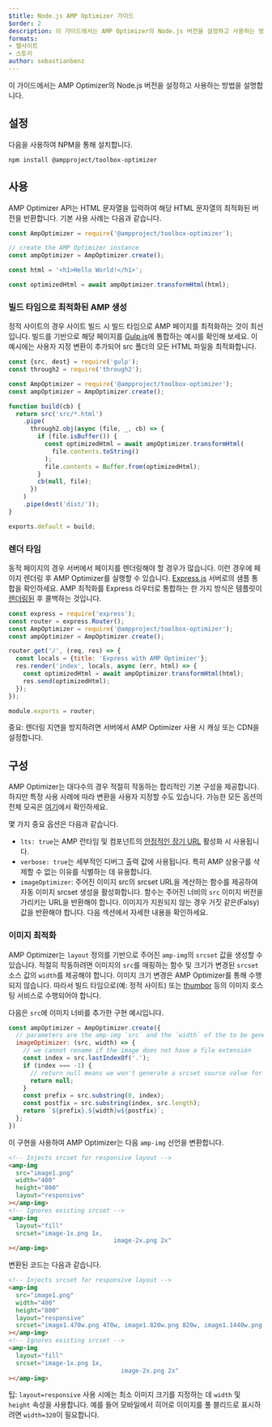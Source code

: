 ```yaml
---
$title: Node.js AMP Optimizer 가이드
$order: 2
description: 이 가이드에서는 AMP Optimizer의 Node.js 버전을 설정하고 사용하는 방법을 설명합니다.
formats:
- 웹사이트
- 스토리
author: sebastianbenz
---
```


이 가이드에서는 AMP Optimizer의 Node.js 버전을 설정하고 사용하는 방법을 설명합니다.

## 설정

다음을 사용하여 NPM을 통해 설치합니다.

```shell
npm install @ampproject/toolbox-optimizer
```

## 사용

AMP Optimizer API는 HTML 문자열을 입력하여 해당 HTML 문자열의 최적화된 버전을 반환합니다. 기본 사용 사례는 다음과 같습니다.

```js
const AmpOptimizer = require('@ampproject/toolbox-optimizer');

// create the AMP Optimizer instance
const ampOptimizer = AmpOptimizer.create();

const html = '<h1>Hello World!</h1>';

const optimizedHtml = await ampOptimizer.transformHtml(html);
```

### 빌드 타임으로 최적화된 AMP 생성

정적 사이트의 경우 사이트 빌드 시 빌드 타임으로 AMP 페이지를 최적화하는 것이 최선입니다. 빌드를 기반으로 해당 페이지를 [Gulp.js](https://gulpjs.com/)에 통합하는 예시를 확인해 보세요. 이 예시에는 사용자 지정 변환이 추가되어 src 폴더의 모든 HTML 파일을 최적화합니다.

```js
const {src, dest} = require('gulp');
const through2 = require('through2');

const AmpOptimizer = require('@ampproject/toolbox-optimizer');
const ampOptimizer = AmpOptimizer.create();

function build(cb) {
  return src('src/*.html')
    .pipe(
      through2.obj(async (file, _, cb) => {
        if (file.isBuffer()) {
          const optimizedHtml = await ampOptimizer.transformHtml(
            file.contents.toString()
          );
          file.contents = Buffer.from(optimizedHtml);
        }
        cb(null, file);
      })
    )
    .pipe(dest('dist/'));
}

exports.default = build;
```

### 렌더 타임

동적 페이지의 경우 서버에서 페이지를 렌더링해야 할 경우가 많습니다. 이런 경우에 페이지 렌더링 후 AMP Optimizer를 실행할 수 있습니다.  [Express.js](https://expressjs.com/) 서버로의 샘플 통합을 확인하세요. AMP 최적화를 Express 라우터로 통합하는 한 가지 방식은 템플릿이 [렌더링된](https://expressjs.com/en/api.html#app.render) 후 콜백하는 것입니다.

```js
const express = require('express');
const router = express.Router();
const AmpOptimizer = require('@ampproject/toolbox-optimizer');
const ampOptimizer = AmpOptimizer.create();

router.get('/', (req, res) => {
  const locals = {title: 'Express with AMP Optimizer'};
  res.render('index', locals, async (err, html) => {
    const optimizedHtml = await ampOptimizer.transformHtml(html);
    res.send(optimizedHtml);
  });
});

module.exports = router;
```

중요: 렌더링 지연을 방지하려면 서버에서 AMP Optimizer 사용 시 캐싱 또는 CDN을 설정합니다.

## 구성

AMP Optimizer는 대다수의 경우 적절히 작동하는 합리적인 기본 구성을 제공합니다. 하지만 특정 사용 사례에 따라 변환을 사용자 지정할 수도 있습니다. 가능한 모든 옵션의 전체 모곡은 [여기](https://github.com/ampproject/amp-toolbox/tree/main/packages/optimizer#options)에서 확인하세요.

몇 가지 중요 옵션은 다음과 같습니다.

- `lts: true`는 AMP 런타임 및 컴포넌트의 [안정적인 장기 URL](https://github.com/ampproject/amphtml/blob/main/contributing/lts-release.md) 활성화 시 사용됩니다.
- `verbose: true`는 세부적인 디버그 출력 값에 사용됩니다. 특히 AMP 상용구를 삭제할 수 없는 이유를 식별하는 데 유용합니다.
- `imageOptimizer`: 주어진 이미지 src의 srcset URL을 계산하는 함수를 제공하여 자동 이미지 srcset 생성을 활성화합니다. 함수는 주어진 너비의 `src` 이미지 버전을 가리키는 URL을 반환해야 합니다. 이미지가 지원되지 않는 경우 거짓 같은(Falsy) 값을 반환해야 합니다. 다음 섹션에서 자세한 내용을 확인하세요.

### 이미지 최적화

AMP Optimizer는 `layout` 정의를 기반으로 주어진 `amp-img`의 `srcset` 값을 생성할 수 있습니다. 적절히 작동하려면 이미지의 `src`를 매핑하는 함수 및 크기가 변경된 `srcset` 소스 값의 `width`를 제공해야 합니다. 이미지 크기 변경은 AMP Optimizer를 통해 수행되지 않습니다. 따라서 빌드 타임으로(예: 정적 사이트) 또는 [thumbor](https://github.com/thumbor/thumbor) 등의 이미지 호스팅 서비스로 수행되어야 합니다.

다음은 `src`에 이미지 너비를 추가한 구현 예시입니다.

```js
const ampOptimizer = AmpOptimizer.create({
  // parameters are the amp-img `src` and the `width` of the to be generated srcset source value
  imageOptimizer: (src, width) => {
    // we cannot rename if the image does not have a file extension
    const index = src.lastIndexOf('.');
    if (index === -1) {
      // return null means we won't generate a srcset source value for this width
      return null;
    }
    const prefix = src.substring(0, index);
    const postfix = src.substring(index, src.length);
    return `${prefix}.${width}w${postfix}`;
  };
})
```

이 구현을 사용하여 AMP Optimizer는 다음 `amp-img` 선언을 변환합니다.

```html
<!-- Injects srcset for responsive layout -->
<amp-img
  src="image1.png"
  width="400"
  height="800"
  layout="responsive"
></amp-img>
<!-- Ignores existing srcset -->
<amp-img
  layout="fill"
  srcset="image-1x.png 1x,
                             image-2x.png 2x"
></amp-img>
```

변환된 코드는 다음과 같습니다.

```html
<!-- Injects srcset for responsive layout -->
<amp-img
  src="image1.png"
  width="400"
  height="800"
  layout="responsive"
  srcset="image1.470w.png 470w, image1.820w.png 820w, image1.1440w.png 1440w"
></amp-img>
<!-- Ignores existing srcset -->
<amp-img
  layout="fill"
  srcset="image-1x.png 1x,
                               image-2x.png 2x"
></amp-img>
```

팁: `layout=responsive` 사용 시에는 최소 이미지 크기를 지정하는 데 `width` 및 `height` 속성을 사용합니다. 예를 들어 모바일에서 히어로 이미지를 풀 블리드로 표시하려면 `width=320`이 필요합니다.
